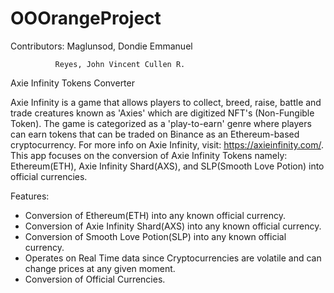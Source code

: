 # OOOrangeProject
Contributors: Maglunsod, Dondie Emmanuel 
              
              Reyes, John Vincent Cullen R.



 Axie Infinity Tokens Converter



Axie Infinity is a game that allows players to collect, breed, raise, battle and trade creatures known as 'Axies' which are digitized NFT's (Non-Fungible Token). The game is categorized as a 'play-to-earn' genre where players can earn tokens that can be traded on Binance as an Ethereum-based cryptocurrency. For more info on Axie Infinity, visit: https://axieinfinity.com/. This app focuses on the conversion of Axie Infinity Tokens namely: Ethereum(ETH), Axie Infinity Shard(AXS), and SLP(Smooth Love Potion) into official currencies.



Features:
- Conversion of Ethereum(ETH) into any known official currency.
- Conversion of Axie Infinity Shard(AXS) into any known official currency.
- Conversion of Smooth Love Potion(SLP) into any known official currency.
- Operates on Real Time data since Cryptocurrencies are volatile and can change prices at any given moment.
- Conversion of Official Currencies.
